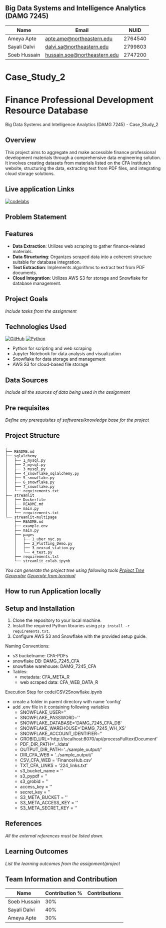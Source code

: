 ## Big Data Systems and Intelligence Analytics (DAMG 7245)

| Name         | Email                        | NUID    |
| ------------ | ---------------------------- | ------- |
| Ameya Apte   | apte.ame@northeastern.edu    | 2764540 |
| Sayali Dalvi | dalvi.sa@northeastern.edu    | 2799803 |
| Soeb Hussain | hussain.soe@northeastern.edu | 2747200 |

# Case_Study_2

# Finance Professional Development Resource Database

Big Data Systems and Intelligence Analytics (DAMG 7245) - Case_Study_2

## Overview

This project aims to aggregate and make accessible finance professional development materials through a comprehensive data engineering solution. It involves creating datasets from materials listed on the CFA Institute’s website, structuring the data, extracting text from PDF files, and integrating cloud storage solutions.

## Live application Links

[![codelabs](https://img.shields.io/badge/codelabs-4285F4?style=for-the-badge&logo=codelabs&logoColor=white)]()

## Problem Statement

## Features

- **Data Extraction**: Utilizes web scraping to gather finance-related materials.
- **Data Structuring**: Organizes scraped data into a coherent structure suitable for database integration.
- **Text Extraction**: Implements algorithms to extract text from PDF documents.
- **Cloud Integration**: Utilizes AWS S3 for storage and Snowflake for database management.

## Project Goals

_Include tasks from the assignment_

## Technologies Used

[![GitHub](https://img.shields.io/badge/GitHub-100000?style=for-the-badge&logo=github&logoColor=white)](https://github.com/)
[![Python](https://img.shields.io/badge/Python-FFD43B?style=for-the-badge&logo=python&logoColor=blue)](https://www.python.org/)

- Python for scripting and web scraping
- Jupyter Notebook for data analysis and visualization
- Snowflake for data storage and management
- AWS S3 for cloud-based file storage

## Data Sources

_Include all the sources of data being used in the assignment_

## Pre requisites

_Define any prerequisites of softwares/knowledge base for the project_

## Project Structure

```
.
├── README.md
├── sqlalchemy
│   ├── 1_mysql.py
│   ├── 2_mysql.py
│   ├── 3_mysql.py
│   ├── 4_snowflake_sqlalchemy.py
│   ├── 5_snowflake.py
│   ├── 6_snowflake.py
│   ├── 7_snowflake.py
│   └── requirements.txt
├── streamlit
│   ├── Dockerfile
│   ├── README.md
│   ├── main.py
│   └── requirements.txt
└── streamlit-multipage
    ├── README.md
    ├── example.env
    ├── main.py
    ├── pages
    │   ├── 1_uber_nyc.py
    │   ├── 2_Plotting_Demo.py
    │   ├── 3_nexrad_station.py
    │   └── 4_test.py
    ├── requirements.txt
    └── streamlit_colab.ipynb
```

_You can generate the project tree using following tools_
_[Project Tree Generator](https://woochanleee.github.io/project-tree-generator)_
_[Generate from terminal](https://www.geeksforgeeks.org/tree-command-unixlinux/)_

## How to run Application locally

## Setup and Installation

1. Clone the repository to your local machine.
2. Install the required Python libraries using `pip install -r requirements.txt`.
3. Configure AWS S3 and Snowflake with the provided setup guide.

Naming Conventions:

- s3 bucketname: CFA-PDFs
- snowflake DB: DAMG_7245_CFA
- snowflake warehouse: DAMG_7245_CFA
- Tables:
  - metadata: CFA_META_R
  - web scraped data: CFA_WEB_DATA_R

Execution Step for code/CSV2Snowflake.ipynb

- create a folder in parent directory with name 'config'
- add .env file in it containing following variables
  - SNOWFLAKE_USER=''
  - SNOWFLAKE_PASSWORD=''
  - SNOWFLAKE_DATABASE='DAMG_7245_CFA_DB'
  - SNOWFLAKE_WAREHOUSE='DAMG_7245_WH_XS'
  - SNOWFLAKE_ACCOUNT_IDENTIFIER=''
  - GROBID_URL='http://localhost:8070/api/processFulltextDocument'
  - PDF_DIR_PATH='../data'
  - OUTPUT_DIR_PATH='../sample_output/'
  - DIR_CFA_WEB = '../sample_output/'
  - CSV_CFA_WEB = 'FinanceHub.csv'
  - TXT_CFA_LINKS = '224_links.txt'
  - s3_bucket_name = ''
  - s3_pypdf = ''
  - s3_grobid = ''
  - access_key = ''
  - secret_key = ''
  - S3_META_BUCKET = ''
  - S3_META_ACCESS_KEY = ''
  - S3_META_SECRET_KEY = ''

## References

_All the external references must be listed down._

## Learning Outcomes

_List the learning outcomes from the assignment/project_

## Team Information and Contribution

| Name         | Contribution % | Contributions |
| ------------ | -------------- | ------------- |
| Soeb Hussain | 30%            |               |
| Sayali Dalvi | 40%            |               |
| Ameya Apte   | 30%            |               |


